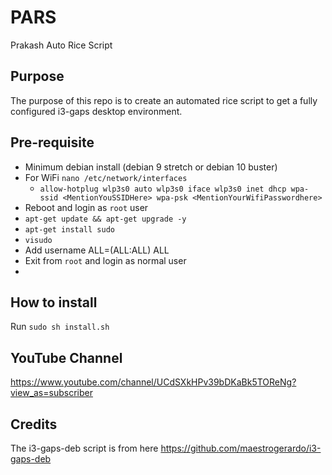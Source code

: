 # PARS
Prakash Auto Rice Script

## Purpose
The purpose of this repo is to create an automated rice script to get a fully configured i3-gaps desktop environment.

## Pre-requisite
- Minimum debian install (debian 9 stretch or debian 10 buster)
- For WiFi `nano /etc/network/interfaces`
	- `allow-hotplug wlp3s0
	   auto wlp3s0
	   iface wlp3s0 inet dhcp
	   	wpa-ssid <MentionYouSSIDHere>
		wpa-psk <MentionYourWifiPasswordhere>`
- Reboot and login as `root` user
- `apt-get update && apt-get upgrade -y`
- `apt-get install sudo`
- `visudo`
- Add username ALL=(ALL:ALL) ALL
- Exit from `root` and login as normal user
-

## How to install
Run `sudo sh install.sh`

## YouTube Channel
https://www.youtube.com/channel/UCdSXkHPv39bDKaBk5TOReNg?view_as=subscriber

## Credits
The i3-gaps-deb script is from here
https://github.com/maestrogerardo/i3-gaps-deb
